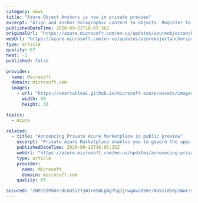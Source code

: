 ```yaml
---
category: news
title: "Azure Object Anchors is now in private preview"
excerpt: "Align and anchor holographic content to objects. Register to be considered for Azure Object Anchors private preview. "
publishedDateTime: 2020-09-22T16:05:36Z
originalUrl: "https://azure.microsoft.com/en-us/updates/azureobjectanchorsprivatepreview/"
webUrl: "https://azure.microsoft.com/en-us/updates/azureobjectanchorsprivatepreview/"
type: article
quality: 67
heat: -1
published: false

provider:
  name: Microsoft
  domain: microsoft.com
  images:
    - url: "https://smartableai.github.io/microsoft-azure/assets/images/organizations/microsoft.com-50x50.jpg"
      width: 50
      height: 50

topics:
  - Azure

related:
  - title: "Announcing Private Azure Marketplace in public preview"
    excerpt: "Private Azure Marketplace enables you to govern the apps available for deployment for your organization"
    publishedDateTime: 2020-09-22T16:05:35Z
    webUrl: "https://azure.microsoft.com/en-us/updates/announcing-private-azure-marketplace-in-public-preview/"
    type: article
    provider:
      name: Microsoft
      domain: microsoft.com
    quality: 67

secured: "zNPs5IP6UrrdCnUSsZTyWI+6S0LgAg7CgJjrwgAvaD50+/NoksidsKp1Wwr/sy5lDjrju16UZt/Zf2BkMnXg87f/qkKruCgaeypijXIfXF4dnQsYkh1kmceXWPpKNtzvj4536FgvxO7kH8q2MVQmrWkV25JJQsbt/JJ0UdGBxjJi9enKcw95JC1gRJ+Qh92xHtX+xTgkAaNaHrkq8eYJ8iwLL4MCwOD+iB3P7/ItTY30RNaMhozMuS98RCQUVXBCSzuUf9MON1UMtTCAlM/2WKwau4mTPtBS+tDtEVF/+OzqMo1AmF3jcKsFpP7/DFBasz5cVEpK0sNWvcC2I5DWfWUJSxU4DjPifMZcO6pB2uE=;IhyppbeRNzdUFI6SeZrtKg=="
---
```


